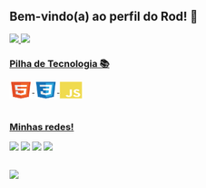 ## Bem-vindo(a) ao perfil do Rod! 👋
 <div>
	<a href="https://github.com/rodllm">
	<img height="180em" src="https://github-readme-stats.vercel.app/api?username=rodllm&show_icons=true&theme=aura&include_all_commits=true&count_private=true"/>
	<img height="180em" src="https://github-readme-stats.vercel.app/api/top-langs/?username=rodllm&layout=compact&langs_count=6&theme=aura"/>
</div>

### Pilha de Tecnologia 📚
<div style="display: inline_block">
	<img align="center" alt="HTML" height="30" width="40" src="https://raw.githubusercontent.com/devicons/devicon/master/icons/html5/html5-original.svg">
	<img align="center" alt="CSS" height="30" width="40" src="https://raw.githubusercontent.com/devicons/devicon/master/icons/css3/css3-original.svg">
	<img align="center" alt="JS" height="30" width="40" src="https://raw.githubusercontent.com/devicons/devicon/master/icons/javascript/javascript-plain.svg">
</div>
<br>

### Minhas redes!
<div> 
	<a href="mailto:rodolfo.morais@gmail.com"><img src="https://img.shields.io/badge/-Gmail-%23333?style=for-the-badge&logo=gmail&logoColor=white" target="_blank"></a>
	<a href="https://www.linkedin.com/in/rodolfo-morais/" target="_blank"><img src="https://img.shields.io/badge/-LinkedIn-%230077B5?style=for-the-badge&logo=linkedin&logoColor=white" target="_blank"></a>
	<a href="https://www.instagram.com/moraisss2515/" target="_blank"><img src="https://img.shields.io/badge/-Instagram-%23E4405F?style=for-the-badge&logo=instagram&logoColor=white" target="_blank"></a> 
	<a href="https://www.youtube.com/channel/UCy4mmroIbbCTgBN779OLreA" target="_blank"><img src="https://img.shields.io/badge/YouTube-FF0000?style=for-the-badge&logo=youtube&logoColor=white" target="_blank"></a>
</div>
<br>
<p>
	<a href="https://hits.seeyoufarm.com" target="_blank"><img src="https://hits.seeyoufarm.com/api/count/incr/badge.svg?url=https%3A%2F%2Fgithub.com%2Frodllm%2Fhit-counter&count_bg=%23374E68&title_bg=%2312222E&icon=github.svg&icon_color=%2301DEA2&title=hits&edge_flat=false"/></a>
</p>
